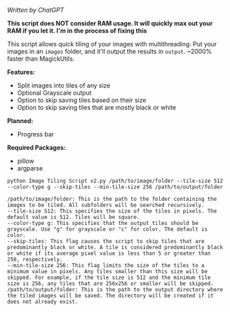 *Written by ChatGPT*

**This script does NOT consider RAM usage. It will quickly max out your RAM if you let it. I'm in the process of fixing this**

This script allows quick tiling of your images with multithreading. Put your images in an `images` folder, and it'll output the results in `output`. ~2000% faster than MagickUtils.

**Features:**
* Split images into tiles of any size
* Optional Grayscale output
* Option to skip saving tiles based on their size
* Option to skip saving tiles that are mostly black or white

**Planned:**
* Progress bar

**Required Packages:**
* pillow
* argparse

`python Image Tiling Script v2.py /path/to/image/folder --tile-size 512 --color-type g --skip-tiles --min-tile-size 256 /path/to/output/folder`

    /path/to/image/folder: This is the path to the folder containing the images to be tiled. All subfolders will be searched recursively.
    --tile-size 512: This specifies the size of the tiles in pixels. The default value is 512. Tiles will be square.
    --color-type g: This specifies that the output tiles should be grayscale. Use "g" for grayscale or "c" for color. The default is color.
    --skip-tiles: This flag causes the script to skip tiles that are predominantly black or white. A tile is considered predominantly black or white if its average pixel value is less than 5 or greater than 250, respectively.
    --min-tile-size 256: This flag limits the size of the tiles to a minimum value in pixels. Any tiles smaller than this size will be skipped. For example, if the tile size is 512 and the minimum tile size is 256, any tiles that are 256x256 or smaller will be skipped.
    /path/to/output/folder: This is the path to the output directory where the tiled images will be saved. The directory will be created if it does not already exist.

